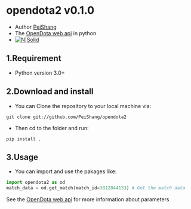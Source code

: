 # opendota2 v0.1.0
- Author [PeiShang](https://github.com/PeiShang)
- The [OpenDota web api](https://docs.opendota.com/) in python
- [![N|Solid](https://cldup.com/dTxpPi9lDf.thumb.png)](https://nodesource.com/products/nsolid)
## 1.Requirement
- Python version 3.0+
## 2.Download and install
- You can Clone the repository to your local machine via:
```shell
git clone git://github.com/PeiShang/opendota2
```
- Then cd to the folder and run:
```shell
pip install .
```
## 3.Usage
- You can import and use the pakages like:
```python
import opendota2 as od
match_data = od.get_match(match_id=3812844133) # Get the match data 
```
See the [OpenDota web api](https://docs.opendota.com/) for more information about parameters

